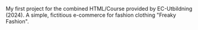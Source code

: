 My first project for the combined HTML/Course provided by EC-Utbildning (2024).
A simple, fictitious e-commerce for fashion clothing "Freaky Fashion".
